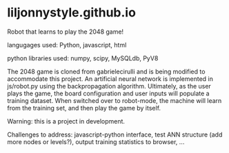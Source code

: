 liljonnystyle.github.io
=======================

Robot that learns to play the 2048 game!

langugages used: Python, javascript, html

python libraries used: numpy, scipy, MySQLdb, PyV8

The 2048 game is cloned from gabrielecirulli and is being modified to accommodate this project. An artificial neural network is implemented in js/robot.py using the backpropagation algorithm. Ultimately, as the user plays the game, the board configuration and user inputs will populate a training dataset. When switched over to robot-mode, the machine will learn from the training set, and then play the game by itself.

Warning: this is a project in development.

Challenges to address: javascript-python interface, test ANN structure (add more nodes or levels?), output training statistics to browser, ...

